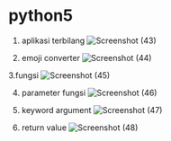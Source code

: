 # python5
1. aplikasi terbilang
![Screenshot (43)](https://user-images.githubusercontent.com/93028879/141126557-b9121682-91e6-43d1-9620-d76fe677f343.png)

2. emoji converter
![Screenshot (44)](https://user-images.githubusercontent.com/93028879/141126762-93eb3c0e-81b8-445e-8b87-e6e735491c1a.png)

3.fungsi
![Screenshot (45)](https://user-images.githubusercontent.com/93028879/141126855-26b08d79-5d2f-44b6-9423-676ec2ab8fa1.png)

4. parameter fungsi
![Screenshot (46)](https://user-images.githubusercontent.com/93028879/141126983-3903cefd-0402-45dc-ad2b-9c74e8eb3269.png)

5. keyword argument
![Screenshot (47)](https://user-images.githubusercontent.com/93028879/141127126-79745184-6bbf-47c8-a2b9-b8d8114ed2fa.png)

6. return value
![Screenshot (48)](https://user-images.githubusercontent.com/93028879/141127225-9a85847f-d4ad-4a9b-bff3-f321929b6922.png)
